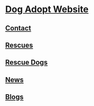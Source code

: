 # [Dog Adopt Website](wwww.dogadopt.couk)

## [Contact](www.dogadopt.co.uk/contact)

## [Rescues](www.dogadopt.co.uk/rescues)

## [Rescue Dogs](www.dogadopt.co.uk/rescuedogs)

## [News](www.dogadopt.co.uk/news)

## [Blogs](www.dogadopt.co.uk/blog)
